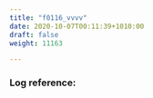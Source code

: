 ```yaml
---
title: "f0116_vvvv"
date: 2020-10-07T00:11:39+1010:00
draft: false
weight: 11163

---
```


### Log reference: <no value>

```
